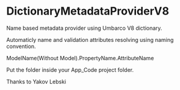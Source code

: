 # DictionaryMetadataProviderV8

Name based metadata provider using Umbarco V8 dictionary.

Automaticly name and validation attributes resolving using naming convention.

ModelName(Without Model).PropertyName.AttributeName

Put the folder inside your App_Code project folder.

Thanks to Yakov Lebski
